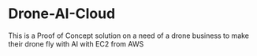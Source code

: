 # Drone-AI-Cloud
This is a Proof of Concept solution on a need of a drone business to make their drone fly with AI with EC2 from AWS
